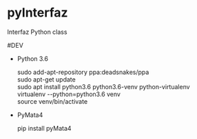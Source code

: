 # pyInterfaz
Interfaz Python class

#DEV

- Python 3.6


    sudo add-apt-repository ppa:deadsnakes/ppa   
    sudo apt-get update  
    sudo apt install python3.6 python3.6-venv python-virtualenv  
    virtualenv --python=python3.6 venv  
    source venv/bin/activate
    
- PyMata4

    
    pip install pyMata4
    
   
   
